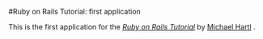 #Ruby on Rails Tutorial: first application

This is the first application for the [*Ruby on Rails Tutorial*](http://railstutorial.org/)
by [Michael Hartl](http://michaelhart1.com/) .

